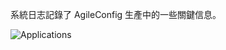 系統日志記錄了 AgileConfig 生產中的一些關鍵信息。

![Applications](/articles/projects/agileconfig/assets/system-logs.png)